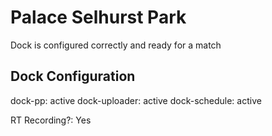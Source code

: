 # Palace Selhurst Park
Dock is configured correctly and ready for a match
## Dock Configuration
dock-pp: active
dock-uploader: active
dock-schedule: active

RT Recording?: Yes
